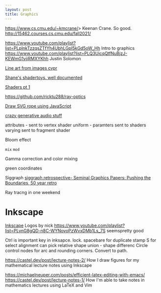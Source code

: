 ```yaml
---
layout: post
title: Graphics
---
```


<https://www.cs.cmu.edu/~kmcrane/>> Keenan Crane. So good. <http://15462.courses.cs.cmu.edu/fall2021/>

<https://www.youtube.com/playlist?list=PLplnkTzzqsZTfYh4UbhLGpI5kGd5oW_Hh> Intro to graphics
<https://www.youtube.com/playlist?list=PLQ3UicqQtfNuBjzJ-KEWmG1yjiRMXYKhh> Justin Solomon

[Line art from images cvpr](https://twitter.com/ak92501/status/1507163038666919941?s=20&t=y2AWW1GNA8vyxsWqTXmKPQ)

[Shane's shadertoys. well documented](https://www.shadertoy.com/user/Shane/sort=popular)

[Shaders pt 1](https://www.youtube.com/watch?v=kfM-yu0iQBk&ab_channel=FreyaHolm%C3%A9r)

<https://github.com/ricktu288/ray-optics>

[Draw SVG rope using JavaScript](https://muffinman.io/blog/draw-svg-rope-using-javascript/)
[](https://muffinman.io/blog/js-libraries-for-generative-art/)

[crazy generative audio stuff](https://news.ycombinator.com/item?id=34163559)

attributes - sent to vertex shader
uniform - paramters sent to shaders
varying sent to fragment shader

Bloom effect

`mix` `mod`

Gamma correction and color mixing

green coordinates

Siggraph
[siggraph retrospective- Seminal Graphics Papers: Pushing the Boundaries, 50 year retro](https://dl.acm.org/doi/book/10.1145/3596711)

Ray tracng in one weekend

# Inkscape

[Inkscape](https://inkscape.org/)
Logos by nick <https://www.youtube.com/playlist?list=PLynG8gQD-n8C-WYNovoPzWvxDMb1Ls_7S> seemspretty good

Ctrl is important key in inksapce. lock. spacebare for duplicate stamp
S for select
alignment can pick relative
shape union - shape differenc
Circle control nodes for arc and rounding corners. Convert to path.

<https://castel.dev/post/lecture-notes-2/> How I draw figures for my mathematical lecture notes using Inkscape

<https://michaelneuper.com/posts/efficient-latex-editing-with-emacs/>
<https://castel.dev/post/lecture-notes-1/> How I'm able to take notes in mathematics lectures using LaTeX and Vim
